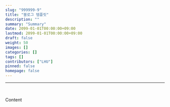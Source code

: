 ```yaml
---
slug: "999999-9"
title: "블로그 템플릿"
description: ""
summary: "Summary"
date: 2099-01-01T00:00:00+09:00
lastmod: 2099-01-01T00:00:00+09:00
draft: false
weight: 50
images: []
categories: []
tags: []
contributors: ["LHU"]
pinned: false
homepage: false
---
```


---

<br>

Content
